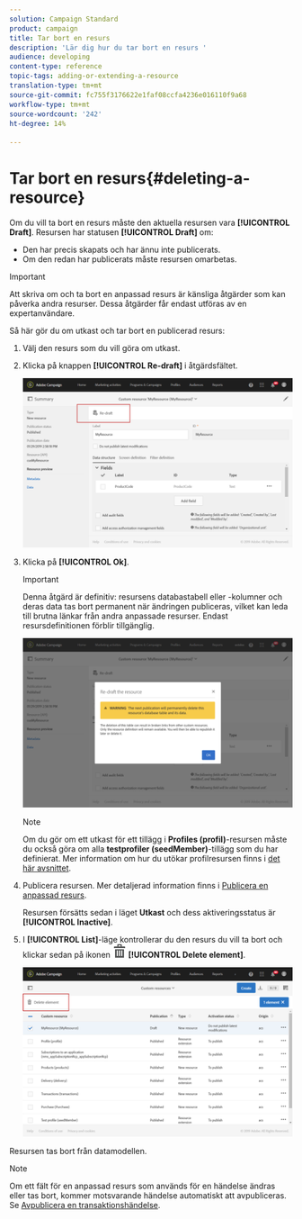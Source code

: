 ```yaml
---
solution: Campaign Standard
product: campaign
title: Tar bort en resurs
description: 'Lär dig hur du tar bort en resurs '
audience: developing
content-type: reference
topic-tags: adding-or-extending-a-resource
translation-type: tm+mt
source-git-commit: fc755f3176622e1faf08ccfa4236e016110f9a68
workflow-type: tm+mt
source-wordcount: '242'
ht-degree: 14%

---
```



# Tar bort en resurs{#deleting-a-resource}

Om du vill ta bort en resurs måste den aktuella resursen vara **[!UICONTROL Draft]**. Resursen har statusen **[!UICONTROL Draft]** om:

* Den har precis skapats och har ännu inte publicerats.
* Om den redan har publicerats måste resursen omarbetas.

>[!IMPORTANT]
>
>Att skriva om och ta bort en anpassad resurs är känsliga åtgärder som kan påverka andra resurser. Dessa åtgärder får endast utföras av en expertanvändare.

Så här gör du om utkast och tar bort en publicerad resurs:

1. Välj den resurs som du vill göra om utkast.
1. Klicka på knappen **[!UICONTROL Re-draft]** i åtgärdsfältet.

   ![](assets/schema_extension_uc26.png)

1. Klicka på **[!UICONTROL Ok]**.

   >[!IMPORTANT]
   >
   >Denna åtgärd är definitiv: resursens databastabell eller -kolumner och deras data tas bort permanent när ändringen publiceras, vilket kan leda till brutna länkar från andra anpassade resurser. Endast resursdefinitionen förblir tillgänglig.

   ![](assets/schema_extension_uc27.png)

   >[!NOTE]
   >
   >Om du gör om ett utkast för ett tillägg i **Profiles (profil)**-resursen måste du också göra om alla **testprofiler (seedMember)**-tillägg som du har definierat. Mer information om hur du utökar profilresursen finns i [det här avsnittet](../../developing/using/extending-the-profile-resource-with-a-new-field.md).

1. Publicera resursen. Mer detaljerad information finns i [Publicera en anpassad resurs](../../developing/using/updating-the-database-structure.md#publishing-a-custom-resource).

   Resursen försätts sedan i läget **Utkast** och dess aktiveringsstatus är **[!UICONTROL Inactive]**.

1. I **[!UICONTROL List]**-läge kontrollerar du den resurs du vill ta bort och klickar sedan på ikonen ![](assets/delete_darkgrey-24px.png) **[!UICONTROL Delete element]**.

   ![](assets/schema_extension_uc28.png)

Resursen tas bort från datamodellen.

>[!NOTE]
>
>Om ett fält för en anpassad resurs som används för en händelse ändras eller tas bort, kommer motsvarande händelse automatiskt att avpubliceras. Se [Avpublicera en transaktionshändelse](../../channels/using/publishing-transactional-event.md#unpublishing-an-event).
